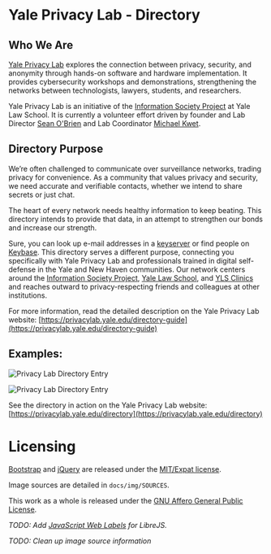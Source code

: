 # Yale Privacy Lab - Directory

## Who We Are

[Yale Privacy Lab](https://privacylab.yale.edu) explores the connection between privacy, security, and anonymity through hands-on software and hardware implementation. It provides cybersecurity workshops and demonstrations, strengthening the networks between technologists, lawyers, students, and researchers.

Yale Privacy Lab is an initiative of the [Information Society Project](https://www.law.yale.edu/isp) at Yale Law School. It is currently a volunteer effort driven by founder and Lab Director [Sean O'Brien](https://webio.me) and Lab Coordinator [Michael Kwet](https://mikekwet.com).

## Directory Purpose

We’re often challenged to communicate over surveillance networks, trading privacy for convenience. As a community that values privacy and security, we need accurate and verifiable contacts, whether we intend to share secrets or just chat.

The heart of every network needs healthy information to keep beating. This directory intends to provide that data, in an attempt to strengthen our bonds and increase our strength.

Sure, you can look up e-mail addresses in a [keyserver](https://pgp.mit.edu) or find people on [Keybase](https://keybase.io). This directory serves a different purpose, connecting you specifically with Yale Privacy Lab and professionals trained in digital self-defense in the Yale and New Haven communities. Our network centers around the [Information Society Project](https://law.yale.edu/isp), [Yale Law School](https://www.law.yale.edu), and [YLS Clinics](https://law.yale.edu/clinics/our-clinics) and reaches outward to privacy-respecting friends and colleagues at other institutions.

For more information, read the detailed description on the Yale Privacy Lab website:
[https://privacylab.yale.edu/directory-guide](https://privacylab.yale.edu/directory-guide)

## Examples:

![Privacy Lab Directory Entry](https://github.com/seandiggity/privacylab-directory/raw/master/img/examples/example-directory_entry.png)

![Privacy Lab Directory Entry](https://github.com/seandiggity/privacylab-directory/raw/master/img/examples/example-directory_entry_highlights.png)

See the directory in action on the Yale Privacy Lab website:
[https://privacylab.yale.edu/directory](https://privacylab.yale.edu/directory)

# Licensing
[Bootstrap](https://getbootstrap.com) and [jQuery](https://jquery.com/) are released under the [MIT/Expat license](https://opensource.org/licenses/MIT).

Image sources are detailed in `docs/img/SOURCES`.

This work as a whole is released under the [GNU Affero General Public License](https://www.gnu.org/licenses/agpl-3.0.en.html).
  
_TODO: Add [JavaScript Web Labels](https://www.gnu.org/software/librejs/manual/librejs.html#JavaScript-Web-Labels) for LibreJS._

_TODO: Clean up image source information_

